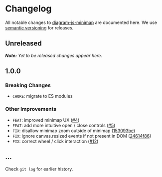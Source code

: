 # Changelog

All notable changes to [diagram-js-minimap](https://github.com/bpmn-io/diagram-js-minimap) are documented here. We use [semantic versioning](http://semver.org/) for releases.

## Unreleased

___Note:__ Yet to be released changes appear here._

## 1.0.0

### Breaking Changes

* `CHORE`: migrate to ES modules

### Other Improvements

* `FEAT`: improved minimap UX ([#4](https://github.com/bpmn-io/diagram-js-minimap/issues/4))
* `FEAT`: add more intuitive open / close controls ([#5](https://github.com/bpmn-io/diagram-js-minimap/issues/5))
* `FIX`: disallow minimap zoom outside of minimap ([153093be](https://github.com/bpmn-io/diagram-js-minimap/commit/153093be7f9b3999d2b2653613db427aecb83687))
* `FIX`: ignore canvas.resized events if not present in DOM ([24614f86](https://github.com/bpmn-io/diagram-js-minimap/commit/24614f86856a7e1b75950ffbb1a96d2d11541b5c))
* `FIX`: correct wheel / click interaction ([#12](https://github.com/bpmn-io/diagram-js-minimap/issues/12))

## ...

Check `git log` for earlier history.